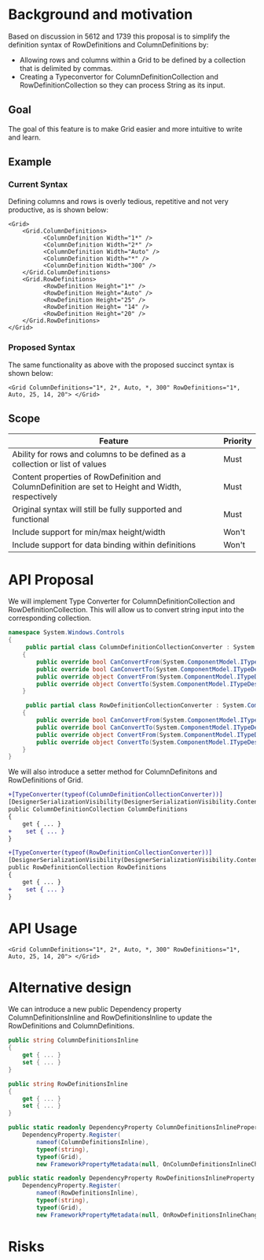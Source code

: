 # Background and motivation

Based on discussion in 5612 and 1739 this proposal is to simplify the definition syntax of RowDefinitions and ColumnDefinitions by:

- Allowing rows and columns within a Grid to be defined by a collection that is delimited by commas.
- Creating a Typeconvertor for ColumnDefinitionCollection and RowDefinitionCollection so they can process String as its input.

## Goal
The goal of this feature is to make Grid easier and more intuitive to write and learn. 

## Example
### Current Syntax
Defining columns and rows is overly tedious, repetitive and not very productive, as is shown below:
```
<Grid>
    <Grid.ColumnDefinitions>
          <ColumnDefinition Width="1*" />
          <ColumnDefinition Width="2*" />
          <ColumnDefinition Width="Auto" />
          <ColumnDefinition Width="*" />
          <ColumnDefinition Width="300" />
    </Grid.ColumnDefinitions>
    <Grid.RowDefinitions>
          <RowDefinition Height="1*" />
          <RowDefinition Height="Auto" />
          <RowDefinition Height="25" />
          <RowDefinition Height= "14" />
          <RowDefinition Height="20" />
    </Grid.RowDefinitions>
</Grid>
```
### Proposed Syntax
The same functionality as above with the proposed succinct syntax is shown below:
```
<Grid ColumnDefinitions="1*, 2*, Auto, *, 300" RowDefinitions="1*, Auto, 25, 14, 20"> </Grid>
```

## Scope
| Feature     | Priority      |
| -------------- | -------------- |
| Ability for rows and columns to be defined as a collection or list of values | Must |
| Content properties of RowDefinition and ColumnDefinition are set to Height and Width, respectively | Must |
| Original syntax will still be fully supported and functional | Must |
| Include support for min/max height/width | Won't |
| Include support for data binding within definitions | Won't |


# API Proposal
We will implement Type Converter for ColumnDefinitionCollection and RowDefinitionCollection. This will allow us to convert string input into the corresponding collection.  
```csharp
namespace System.Windows.Controls
{
     public partial class ColumnDefinitionCollectionConverter : System.ComponentModel.TypeConverter
    {
        public override bool CanConvertFrom(System.ComponentModel.ITypeDescriptorContext typeDescriptorContext, System.Type sourceType) { throw null; }        
        public override bool CanConvertTo(System.ComponentModel.ITypeDescriptorContext context, System.Type destinationType) { throw null; }
        public override object ConvertFrom(System.ComponentModel.ITypeDescriptorContext typeDescriptorContext, System.Globalization.CultureInfo cultureInfo, object source) { throw null; }        
        public override object ConvertTo(System.ComponentModel.ITypeDescriptorContext context, System.Globalization.CultureInfo culture, object value, System.Type destinationType) { throw null; }
    }

     public partial class RowDefinitionCollectionConverter : System.ComponentModel.TypeConverter
    {
        public override bool CanConvertFrom(System.ComponentModel.ITypeDescriptorContext typeDescriptorContext, System.Type sourceType) { throw null; }        
        public override bool CanConvertTo(System.ComponentModel.ITypeDescriptorContext context, System.Type destinationType) { throw null; }
        public override object ConvertFrom(System.ComponentModel.ITypeDescriptorContext typeDescriptorContext, System.Globalization.CultureInfo cultureInfo, object source) { throw null; }        
        public override object ConvertTo(System.ComponentModel.ITypeDescriptorContext context, System.Globalization.CultureInfo culture, object value, System.Type destinationType) { throw null; }
    }
}
```
We will also introduce a setter method for ColumnDefinitons and RowDefinitions of Grid. 
```diff
+[TypeConverter(typeof(ColumnDefinitionCollectionConverter))]
[DesignerSerializationVisibility(DesignerSerializationVisibility.Content)]
public ColumnDefinitionCollection ColumnDefinitions
{
    get { ... }
+    set { ... }
}

+[TypeConverter(typeof(RowDefinitionCollectionConverter))]
[DesignerSerializationVisibility(DesignerSerializationVisibility.Content)]
public RowDefinitionCollection RowDefinitions
{
    get { ... }
+    set { ... }
}

```

# API Usage
```xaml
<Grid ColumnDefinitions="1*, 2*, Auto, *, 300" RowDefinitions="1*, Auto, 25, 14, 20"> </Grid>
```

# Alternative design
We can introduce a new public Dependency property ColumnDefinitionsInline and RowDefinitionsInline to update the RowDefinitions and ColumnDefinitions. 

```csharp
public string ColumnDefinitionsInline
{
    get { ... }
    set { ... }
}

public string RowDefinitionsInline
{
    get { ... }
    set { ... }
}

public static readonly DependencyProperty ColumnDefinitionsInlineProperty =
    DependencyProperty.Register(
        nameof(ColumnDefinitionsInline),
        typeof(string),
        typeof(Grid),
        new FrameworkPropertyMetadata(null, OnColumnDefinitionsInlineChanged));

public static readonly DependencyProperty RowDefinitionsInlineProperty =
    DependencyProperty.Register(
        nameof(RowDefinitionsInline),
        typeof(string),
        typeof(Grid),
        new FrameworkPropertyMetadata(null, OnRowDefinitionsInlineChanged));
```

# Risks
